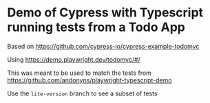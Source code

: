 # Demo of Cypress with Typescript running tests from a  Todo App

Based on https://github.com/cypress-io/cypress-example-todomvc

Using https://demo.playwright.dev/todomvc/#/

This was meant to be used to match the tests from https://github.com/andonyns/playwright-typescript-demo

Use the `lite-version` branch to see a subset of tests